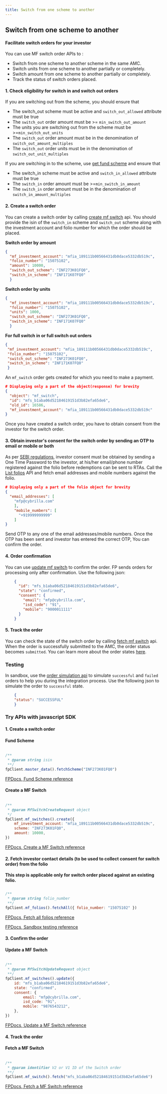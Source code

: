 ```yaml
---
title: Switch from one scheme to another
---
```

## Switch from one scheme to another
#### Facilitate switch orders for your investor

You can use MF switch order APIs to :

 - Switch from one scheme to another scheme in the same AMC.
 - Switch units from one scheme to another partially or completely.
 - Switch amount from one scheme to another partially or completely.
 - Track the status of switch orders placed.

#### 1. Check eligibility for switch in and switch out orders

If you are switching out from the scheme, you should ensure that

 - The switch_out scheme must be active and `switch_out_allowed` attribute must be true
 - The `switch_out` order amount must be >= `min_switch_out_amount`
 - The units you are switching out from the scheme must be >=`min_switch_out_units`
 - The `switch_out` order amount must be in the denomination of `switch_out_amount_multiples`
 - The `switch_out` order units must be in the denomination of `switch_out_unit_multiples`

If you are switching in to the scheme, use [get fund scheme](https://fintechprimitives.com/api/#get-single-fund-schemes-detail) and ensure that

 - The switch_in scheme must be active and `switch_in_allowed` attribute must be true
 - The `switch_in` order amount must be >=`min_switch_in_amount`
 - The `switch_in` order amount must be in the denomination of `switch_in_amount_multiples`

#### 2. Create a switch order

You can create a switch order by calling [create mf switch](https://fintechprimitives.com/docs/api/#create-a-mf-switch) api. You should provide the isin of the `switch_in` scheme and `switch_out` scheme along with the investment account and folio number for which the order should be placed.

**Switch order by amount**
```json
{
  "mf_investment_account": "mfia_189111b00566431db0dace5332db519c",
  "folio_number": "15075102",
  "amount": 10000,
  "switch_out_scheme": "INF273K01FQ0",
  "switch_in_scheme": "INF171K07FQ0"
  }
```

**Switch order by units**
```json
{
  "mf_investment_account": "mfia_189111b00566431db0dace5332db519c",
  "folio_number": "15075102",
  "units": 1000,
  "switch_out_scheme": "INF273K01FQ0",
  "switch_in_scheme": "INF171K07FQ0"
  }
```
**For full switch in or full switch out orders**
 ```json
{
  "mf_investment_account": "mfia_189111b00566431db0dace5332db519c",
  "folio_number": "15075102",
  "switch_out_scheme": "INF273K01FQ0",
  "switch_in_scheme": "INF171K07FQ0"
  }
```

An `mf_switch` order gets created for which you need to make a payment.

```json
# Displaying only a part of the object(response) for brevity
{
  "object": "mf_switch",
  "id": "mfs_b1aba06d52184619151d3b82efa65de6",
  "old_id": 16586,
  "mf_investment_account": "mfia_189111b00566431db0dace5332db519c"
}
```

Once you have created a switch order, you have to obtain consent from the investor for the switch order.

#### 3. Obtain investor's consent for the switch order by sending an OTP to email or mobile or both

As per [SEBI regulations](https://www.sebi.gov.in/legal/circulars/mar-2022/discontinuation-of-usage-of-pool-accounts-for-transactions-in-the-units-of-mutual-funds-clarifications-with-respect-to-circulars-dated-october-4-2021_56887.html), investor consent must be obtained by sending a One Time Password to the investor, at his/her email/phone number registered against the folio before redemptions can be sent to RTAs. Call the [List folios](https://fintechprimitives.com/docs/api/#fetch-all-folios) API and fetch email addresses and mobile numbers against the folio.

```json
# Displaying only a part of the folio object for brevity
{
  "email_addresses": [
    "mfp@cybrilla.com"
    ],
    "mobile_numbers": [
      "+919999999999"
    ]
}
```

Send OTP to any one of the email addresses/mobile numbers. Once the OTP has been sent and investor has entered the correct OTP, You can confirm the order.

#### 4. Order confirmation

You can use  [update mf switch](https://fintechprimitives.com/docs/api/#update-a-mf-switch)  to confirm the order. FP sends orders for processing only after confirmation. Use the following json:
```json
    {
      "id": "mfs_b1aba06d52184619151d3b82efa65de6",
      "state": "confirmed",
      "consent": {
        "email": "mfp@cybrilla.com",
        "isd_code": "91",
        "mobile": "9000011111"
      }
    }
```

#### 5. Track the order

You can check the state of the switch order by calling [fetch mf switch](https://fintechprimitives.com/docs/api/#fetch-a-mf-switch) api. When the order is successfully submitted to the AMC, the order status becomes  `submitted`. You can learn more about the order states [here](https://docs.fintechprimitives.com/mf-transactions/order-states).


### **Testing**

In sandbox, use the  [order simulation api](https://fintechprimitives.com/docs/api/#order-simulation)  to simulate  `successful`  and  `failed`  orders to help you during the integration process. Use the following json to simulate the order to  `successful`  state.

```json
    {  
    "status": "SUCCESSFUL"
    }
```

### Try APIs with javascript SDK

#### 1. Create a switch order

#### Fund Scheme

```javascript

/**
 * @param string isin
 **/
fpClient.master_data().fetchScheme("INF273K01FQ0")
```

[FPDocs, Fund Scheme reference](https://fintechprimitives.com/docs/api/#fund-scheme)

#### Create a MF Switch

```javascript

/**
 * @param MfSwitchCreateRequest object
 */
fpClient.mf_switches().create({
    mf_investment_account: "mfia_189111b00566431db0dace5332db519c",
    scheme: "INF273K01FQ0",
    amount: 10000,
})
```

[FPDocs, Create a MF Switch reference](https://fintechprimitives.com/docs/api/#create-a-mf-switch)

#### 2. Fetch investor contact details (to be used to collect consent for switch order) from the folio

**This step is applicable only for switch order placed against an existing folio.**

```javascript

/**
 * @param string folio_number
 **/
fpClient.mf_folios().fetchAll({ folio_number: "15075102" })
```

[FPDocs, Fetch all folios reference](https://fintechprimitives.com/docs/api/#fetch-all-folios)

[FPDocs, Sandbox testing reference](https://fintechprimitives.com/docs/api/#testing-fetch-all-folios-api-in-sandbox)

#### 3. Confirm the order

#### Update a MF Switch

```javascript

/**
 * @param MfSwitchUpdateRequest object
 **/
fpClient.mf_switches().update({
    id: "mfs_b1aba06d52184619151d3b82efa65de6",
    state: "confirmed",
    consent: {
        email: "mfp@cybrilla.com",
        isd_code: "91",
        mobile: "9876543212",
    },
})
```

[FPDocs, Update a MF Switch reference](https://fintechprimitives.com/docs/api/#update-a-mf-switch)

#### 4. Track the order

#### Fetch a MF Switch

```javascript

/**
 * @param identifier V2 or V1 ID of the Switch order
 **/
fpClient.mf_switch().fetch("mfs_b1aba06d52184619151d3b82efa65de6")
```

[FPDocs, Fetch a MF Switch reference](https://fintechprimitives.com/docs/api/#fetch-a-mf-switch)

